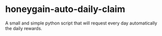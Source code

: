 # honeygain-auto-daily-claim
A small and simple python script that will request every day automatically the daily rewards.
